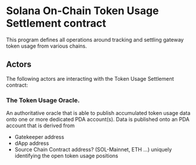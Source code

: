 # Solana On-Chain Token Usage Settlement contract

This program defines all operations around tracking and settling gateway token usage from
various chains.

## Actors
The following actors are interacting with the Token Usage Settlement contract:

### The Token Usage Oracle.
An authoritative oracle that is able to publish accumulated token usage data onto 
one or more dedicated PDA account(s). 
Data is published onto an PDA account that is derived from
- Gatekeeper address
- dApp address
- Source Chain Contract address? (SOL-Mainnet, ETH ...)
uniquely identifying the open token usage positions
